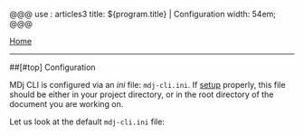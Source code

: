 @@@
use : articles3
title: ${program.title} | Configuration
width: 54em;
@@@

[Home]

---

##[#top] Configuration

MDj CLI is configured via an _ini_ file: `mdj-cli.ini`.  If [setup] properly,
this file should be either in your project directory, or in the root directory of the
document you are working on.

Let us look at the default `mdj-cli.ini` file:

[Home]:index.html
[setup]:Setup.html
